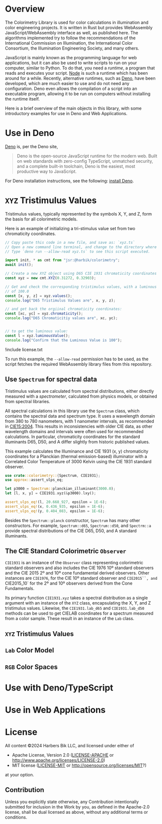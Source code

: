 
# Overview
The Colorimetry Library is used for color calculations in illumination and color engineering projects.
It is written in Rust but provides WebAssembly JavaScript/WebAssembly interface as well, as published here.
The algorithms implemented try to follow the recommendations of the International Commission on Illumination,
the International Color Consortium, the Illumination Engineering Society, and many others.

JavaScript is mainly known as the programming language for web applications, but it can also be used to write scripts to run on your computer, similar to Python.
To do that, you need a _runtime_, a program that reads and executes your script.
[Node](node.js) is such a runtime which has been around for a while.
Recently, alternative runtimes, such as [Deno](deno.com), have been developed, which are much easier to use and do not need any configuration.
Deno even allows the compilation of a script into an executable program, allowing it to be run on computers without installing the runtime itself.

Here is a brief overview of the main objects in this library, with some introductory examples for use in Deno and Web Applications.

# Use in Deno
[Deno](deno.com) is, per the Deno site,

> Deno is the open-source JavaScript runtime for the modern web. Built on web
> standards with zero-config TypeScript, unmatched security, and a complete
> built-in toolchain, Deno is the easiest, most productive way to JavaScript.


For Deno installation instructions, see the following: [install Deno](https://docs.deno.com/runtime/manual/getting_started/installation/).

# `XYZ` Tristimulus Values
Tristimulus values, typically represented by the symbols X, Y, and Z, form the basis for all colorimetric models.

Here is an example of initializing a tri-stimulus value set from two chromaticity coordinates.
```ts
// Copy paste this code in a new file, and save as: `xyz.ts`
// Open a new command line terminal, and change to the directory where you saved the file.
// Type `deno run --allow-read xyz.ts` to see this script executed.

import init, * as cmt from "jsr:@harbik/colorimetry";
await init();

// Create a new XYZ object using D65 CIE 1931 chromaticity coordinates
const xyz = new cmt.XYZ(0.31272, 0.32903);

// Get and check the corresponding tristimulus values, with a luminous value
// of 100.0
const [x, y, z] = xyz.values();
console.log("D65 Tristimulus Values are", x, y, z);

// and get back the orgiinal chromaticity coordinates:
const [xc, yc] = xyz.chromaticity();
console.log("D65 Chromaticitiy values are", xc, yc);


// to get the luminous value:
const l = xyz.luminousValue();
console.log("Confirm that the Luminous Value is 100");

```
!include license.txt

To run this example, the `--allow-read` permission has to be used, as the script fetches the required WebAssembly library files from this repository.

## Use `Spectrum` for spectral data
Tristimulus values are calculated from spectral distributions, either directly measured with a _spectrometer_, calculated from physics models, or obtained from spectral libraries.

All spectral calculations in this library use the `Spectrum` class, which contains the spectral data and spectrum type.
It uses a wavelength domain from 380 to 780 nanometers, with 1 nanometer intervals, as recommended in [CIE15:2004](https://archive.org/details/gov.law.cie.15.2004).
This results in inconsistencies with older CIE data, as other wavelength domains and intervals were often used for recommended calculations.
In particular, chromaticity coordinates for the standard illuminants D65, D50, and A differ slightly from historic published values.

This example calculates the Illuminance and CIE 1931 (x, y) chromaticity
coordinates for a Planckian (thermal emission-based) illuminator with a
Correlated Color Temperature of 3000 Kelvin using the CIE 1931 standard observer.

```rust
use crate::colorimetry::{Spectrum, CIE1931};
use approx::assert_ulps_eq;

let p3000 = Spectrum::planckian_illuminant(3000.0);
let [l, x, y] = CIE1931.xyz(&p3000).lxy();

assert_ulps_eq!(l, 20.668_927, epsilon = 1E-6);
assert_ulps_eq!(x, 0.436_935, epsilon = 1E-6);
assert_ulps_eq!(y, 0.404_083, epsilon = 1E-6);
```

Besides the `Spectrum::planck` constructor, `Spectrum` has many other constructors.
For example, `Spectrum::d65`, `Spectrum::d50`, and `Spectrm::a` provide spectral distributions of the CIE D65, D50, and A standard illuminants.

## The CIE Standard Colorimetric `Observer`
`CIE1931` is an instance of the `Observer` class representing colorimetric standard observers and also includes the CIE 1976 10º standard observers and the CIE 2015 2º and 10º cone fundamental derived observers.
Other instances are `CIE1976`, for the CIE 10º standard observer and `CIE2015``, and `CIE2015_10` for the 2º and 10º observers derived from the Cone Fundamentals.

Its primary function `CIE1931.xyz` takes a spectral distribution as a single argument with an instance of the `XYZ` class, encapsulating the X, Y, and Z tristimulus values.
Likewise, the `CIE1931.lab_d65` and `CIE1931.lab_d50` methods can be used to get CIELAB coordinates for a spectrum measured from a color sample.
These result in an instance of the `Lab` class.


## `XYZ` Tristimulus Values

## `Lab` Color Model

## `RGB` Color Spaces


# Use with Deno/TypeScript



# Use in Web Applications

# License
All content &copy;2024 Harbers Bik LLC, and licensed under either of

 * Apache License, Version 2.0
   ([LICENSE-APACHE](LICENSE-APACHE) or <http://www.apache.org/licenses/LICENSE-2.0>)
 * MIT license
   ([LICENSE-MIT](LICENSE-MIT) or <http://opensource.org/licenses/MIT>?)

at your option.

## Contribution

Unless you explicitly state otherwise, any Contribution intentionally submitted
for inclusion in the Work by you, as defined in the Apache-2.0 license, shall be
dual licensed as above, without any additional terms or conditions.